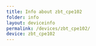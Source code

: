 ```yaml
---
title: Info about zbt_cpe102
folder: info
layout: deviceinfo
permalink: /devices/zbt_cpe102/
device: zbt_cpe102
---
```

